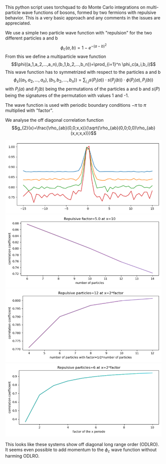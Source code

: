 This python script uses torchquad to do Monte Carlo integrations on multi-particle wave functions of bosons, formed by two fermions with repulsive behavior. This is a very basic approach and any comments in the issues are appreciated.

We use a simple two particle wave function with "repulsion" for the two different particles a and b
$$\phi_c(a,b)=1-e^{-(a-b)^2}$$
From this we define a multiparticle wave function
$$\phi((a_1,a_2,...,a_n),(b_1,b_2,...,b_n))=\prod_{i=1}^n \phi_c(a_i,b_i)$$
This wave function has to symmetrized with respect to the particles a and b
$$\phi_s((a_1,a_2,...,a_n),(b_1,b_2,...,b_n))=\sum_{i,j} s(P_i(a))\cdot s(P_j(b))\cdot\phi(P_i(a),P_i(b))$$
with $P_i(a)$ and $P_j(b)$ being the permutations of the particles a and b and $s(P)$ being the signatures of the permutation with values 1 and -1.

The wave function is used with periodic boundary conditions $-\pi$ to $\pi$ multiplied with "factor".

We analyse the off diagonal correlation function 
$$g_{2}(x)=\frac{\rho_{ab}(0,0;x,x)}{\sqrt{\rho_{ab}(0,0;0,0)\rho_{ab}(x,x;x,x)}}$$


![](results/repulsive_10.png)
![](results/repulsive_dd.png)
![](results/repulsive_scale.png)
![](results/repulsive_factor.png)

This looks like these systems show off diagonal long range order (ODLRO). It seems even possible to add momentum to the $\phi_c$ wave function without harming ODLRO.

